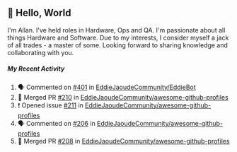 ## :wave: Hello, World

I'm Allan. I've held roles in Hardware, Ops and QA. I'm passionate about all things Hardware and Software. Due to my interests, I consider myself a jack of all trades - a master of some. Looking forward to sharing knowledge and collaborating with you.

##### My Recent Activity
<!--START_SECTION:activity-->
1. 🗣 Commented on [#401](https://github.com/EddieJaoudeCommunity/EddieBot/issues/401) in [EddieJaoudeCommunity/EddieBot](https://github.com/EddieJaoudeCommunity/EddieBot)
2. 🎉 Merged PR [#210](https://github.com/EddieJaoudeCommunity/awesome-github-profiles/pull/210) in [EddieJaoudeCommunity/awesome-github-profiles](https://github.com/EddieJaoudeCommunity/awesome-github-profiles)
3. ❗️ Opened issue [#211](https://github.com/EddieJaoudeCommunity/awesome-github-profiles/issues/211) in [EddieJaoudeCommunity/awesome-github-profiles](https://github.com/EddieJaoudeCommunity/awesome-github-profiles)
4. 🗣 Commented on [#206](https://github.com/EddieJaoudeCommunity/awesome-github-profiles/issues/206) in [EddieJaoudeCommunity/awesome-github-profiles](https://github.com/EddieJaoudeCommunity/awesome-github-profiles)
5. 🎉 Merged PR [#208](https://github.com/EddieJaoudeCommunity/awesome-github-profiles/pull/208) in [EddieJaoudeCommunity/awesome-github-profiles](https://github.com/EddieJaoudeCommunity/awesome-github-profiles)
<!--END_SECTION:activity-->

<!--
**AllanRegush/AllanRegush** is a ✨ _special_ ✨ repository because its `README.md` (this file) appears on your GitHub profile.

Here are some ideas to get you started:

- 🔭 I’m currently working on ...
- 🌱 I’m currently learning ...
- 👯 I’m looking to collaborate on ...
- 🤔 I’m looking for help with ...
- 💬 Ask me about ...
- 📫 How to reach me: ...
- 😄 Pronouns: ...
- ⚡ Fun fact: ...
-->
